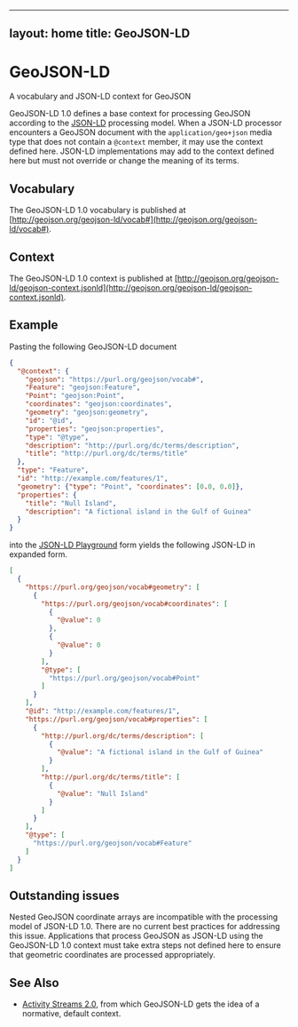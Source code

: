 ---
layout: home
title: GeoJSON-LD
--

# GeoJSON-LD

A vocabulary and JSON-LD context for GeoJSON

GeoJSON-LD 1.0 defines a base context for processing GeoJSON according to the
[JSON-LD](https://www.w3.org/TR/json-ld/) processing model. When a JSON-LD
processor encounters a GeoJSON document with the `application/geo+json` media
type that does not contain a `@context` member, it may use the context defined
here. JSON-LD implementations may add to the context defined here but must not
override or change the meaning of its terms.

## Vocabulary

The GeoJSON-LD 1.0 vocabulary is published at
[http://geojson.org/geojson-ld/vocab#](http://geojson.org/geojson-ld/vocab#).

## Context

The GeoJSON-LD 1.0 context is published at
[http://geojson.org/geojson-ld/geojson-context.jsonld](http://geojson.org/geojson-ld/geojson-context.jsonld).

## Example

Pasting the following GeoJSON-LD document

```json
{
  "@context": {
    "geojson": "https://purl.org/geojson/vocab#",
    "Feature": "geojson:Feature",
    "Point": "geojson:Point",
    "coordinates": "geojson:coordinates",
    "geometry": "geojson:geometry",
    "id": "@id",
    "properties": "geojson:properties",
    "type": "@type",
    "description": "http://purl.org/dc/terms/description",
    "title": "http://purl.org/dc/terms/title"
  },
  "type": "Feature",
  "id": "http://example.com/features/1",
  "geometry": {"type": "Point", "coordinates": [0.0, 0.0]},
  "properties": {
    "title": "Null Island",
    "description": "A fictional island in the Gulf of Guinea"
  }
}
```

into the [JSON-LD Playground](http://json-ld.org/playground/) form yields
the following JSON-LD in expanded form.

```json
[
  {
    "https://purl.org/geojson/vocab#geometry": [
      {
        "https://purl.org/geojson/vocab#coordinates": [
          {
            "@value": 0
          },
          {
            "@value": 0
          }
        ],
        "@type": [
          "https://purl.org/geojson/vocab#Point"
        ]
      }
    ],
    "@id": "http://example.com/features/1",
    "https://purl.org/geojson/vocab#properties": [
      {
        "http://purl.org/dc/terms/description": [
          {
            "@value": "A fictional island in the Gulf of Guinea"
          }
        ],
        "http://purl.org/dc/terms/title": [
          {
            "@value": "Null Island"
          }
        ]
      }
    ],
    "@type": [
      "https://purl.org/geojson/vocab#Feature"
    ]
  }
]
```

## Outstanding issues

Nested GeoJSON coordinate arrays are incompatible with the processing model
of JSON-LD 1.0. There are no current best practices for addressing this issue.
Applications that process GeoJSON as JSON-LD using the GeoJSON-LD 1.0 context
must take extra steps not defined here to ensure that geometric coordinates
are processed appropriately.

## See Also

* [Activity Streams 2.0](https://www.w3.org/TR/activitystreams-core/), from
  which GeoJSON-LD gets the idea of a normative, default context.
